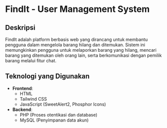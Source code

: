 # FindIt - User Management System

## Deskripsi
FindIt adalah platform berbasis web yang dirancang untuk membantu pengguna dalam mengelola barang hilang dan ditemukan. Sistem ini memungkinkan pengguna untuk melaporkan barang yang hilang, mencari barang yang ditemukan oleh orang lain, serta berkomunikasi dengan pemilik barang melalui fitur chat.

## Teknologi yang Digunakan
- **Frontend**:
  - HTML
  - Tailwind CSS
  - JavaScript (SweetAlert2, Phosphor Icons)
- **Backend**:
  - PHP (Proses otentikasi dan database)
  - MySQL (Penyimpanan data akun)
